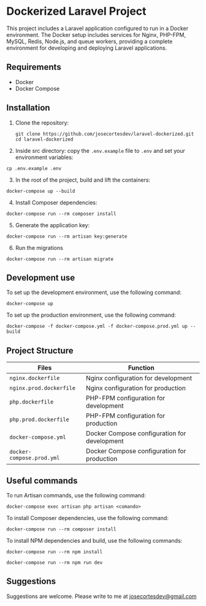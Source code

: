 # Dockerized Laravel Project

This project includes a Laravel application configured to run in a Docker environment. The Docker setup includes services for Nginx, PHP-FPM, MySQL, Redis, Node.js, and queue workers, providing a complete environment for developing and deploying Laravel applications.

## Requirements

- Docker
- Docker Compose

## Installation

1. Clone the repository:

   ```
   git clone https://github.com/josecortesdev/laravel-dockerized.git
   cd laravel-dockerized
   ```
   

2. Inside src directory: copy the ```.env.example``` file to ```.env``` and set your environment variables:
```
cp .env.example .env
```  

3. In the root of the project, build and lift the containers:
```
docker-compose up --build
```  

4. Install Composer dependencies:
```
docker-compose run --rm composer install
``` 

5. Generate the application key:
```
docker-compose run --rm artisan key:generate
``` 

6. Run the migrations
```
docker-compose run --rm artisan migrate
```  

## Development use
To set up the development environment, use the following command:
```
docker-compose up
```

To set up the production environment, use the following command:
```
docker-compose -f docker-compose.yml -f docker-compose.prod.yml up --build
```


## Project Structure

| Files                | Function                                      |
|-------------------------|----------------------------------------------|
| `nginx.dockerfile`      | Nginx configuration for development       |
| `nginx.prod.dockerfile` | Nginx configuration for production       |
| `php.dockerfile`        | PHP-FPM configuration for development     |
| `php.prod.dockerfile`   | PHP-FPM configuration for production     |
| `docker-compose.yml`    | Docker Compose configuration for development |
| `docker-compose.prod.yml` | Docker Compose configuration for production |



## Useful commands
To run Artisan commands, use the following command:
```
docker-compose exec artisan php artisan <comando>
```    

To install Composer dependencies, use the following command:
```
docker-compose run --rm composer install
```    

To install NPM dependencies and build, use the following commands:
```
docker-compose run --rm npm install
```    
```
docker-compose run --rm npm run dev
```   

## Suggestions
Suggestions are welcome. Please write to me at josecortesdev@gmail.com